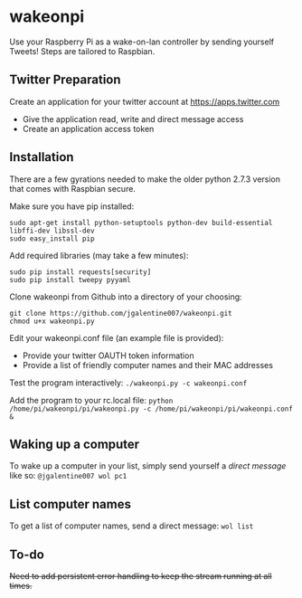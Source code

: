 # wakeonpi
Use your Raspberry Pi as a wake-on-lan controller by sending yourself Tweets!  Steps are tailored to Raspbian.

## Twitter Preparation

Create an application for your twitter account at https://apps.twitter.com
* Give the application read, write and direct message access
* Create an application access token

## Installation

There are a few gyrations needed to make the older python 2.7.3 version that comes with Raspbian secure.

Make sure you have pip installed:
```
sudo apt-get install python-setuptools python-dev build-essential libffi-dev libssl-dev
sudo easy_install pip
```

Add required libraries (may take a few minutes):
```
sudo pip install requests[security]
sudo pip install tweepy pyyaml
```

Clone wakeonpi from Github into a directory of your choosing:
```
git clone https://github.com/jgalentine007/wakeonpi.git
chmod u+x wakeonpi.py
```
Edit your wakeonpi.conf file (an example file is provided):
* Provide your twitter OAUTH token information
* Provide a list of friendly computer names and their MAC addresses

Test the program interactively:
`./wakeonpi.py -c wakeonpi.conf`

Add the program to your rc.local file:
`python /home/pi/wakeonpi/pi/wakeonpi.py -c /home/pi/wakeonpi/pi/wakeonpi.conf &`

## Waking up a computer

To wake up a computer in your list, simply send yourself a *direct message* like so:
`@jgalentine007 wol pc1`

## List computer names

To get a list of computer names, send a direct message:
`wol list`

## To-do

~~Need to add persistent error handling to keep the stream running at all times.~~
